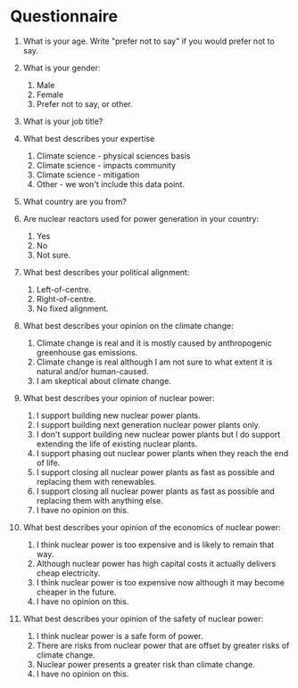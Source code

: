 # Questionnaire

1. What is your age. Write "prefer not to say" if you would prefer not to say.

1. What is your gender:

    1. Male
    1. Female
    1. Prefer not to say, or other.

1. What is your job title?

1. What best describes your expertise

    1. Climate science - physical sciences basis
    1. Climate science - impacts community
    1. Climate science - mitigation
    1. Other - we won't include this data point.

1. What country are you from?

1. Are nuclear reactors used for power generation in your country:

    1. Yes
    1. No
    1. Not sure.

1. What best describes your political alignment:

    1. Left-of-centre.
    1. Right-of-centre.
    1. No fixed alignment.

1. What best describes your opinion on the climate change:

    1. Climate change is real and it is mostly caused by anthropogenic greenhouse gas emissions.
    1. Climate change is real although I am not sure to what extent it is natural and/or human-caused.
    1. I am skeptical about climate change.

1. What best describes your opinion of nuclear power:

    1. I support building new nuclear power plants.
    1. I support building next generation nuclear power plants only.
    1. I don't support building new nuclear power plants but I do support extending the life of existing nuclear plants.
    1. I support phasing out nuclear power plants when they reach the end of life.
    1. I support closing all nuclear power plants as fast as possible and replacing them with renewables.
    1. I support closing all nuclear power plants as fast as possible and replacing them with anything else.
    1. I have no opinion on this.

1. What best describes your opinion of the economics of nuclear power:

    1. I think nuclear power is too expensive and is likely to remain that way.
    1. Although nuclear power has high capital costs it actually delivers cheap electricity.
    1. I think nuclear power is too expensive now although it may become cheaper in the future.
    1. I have no opinion on this.

1. What best describes your opinion of the safety of nuclear power:

    1. I think nuclear power is a safe form of power.
    1. There are risks from nuclear power that are offset by greater risks of climate change.
    1. Nuclear power presents a greater risk than climate change.
    1. I have no opinion on this.
